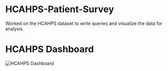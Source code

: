 # HCAHPS-Patient-Survey
Worked on the HCAHPS dataset to write queries and visualize the data for analysis

# HCAHPS Dashboard 
![HCAHPS Dashboard](https://github.com/user-attachments/assets/146ba999-ae70-46ef-a415-1efc363dc365)
